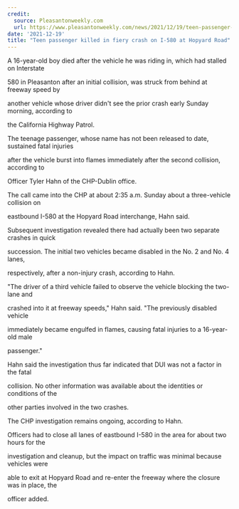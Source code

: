 ```yaml
---
credit:
  source: Pleasantonweekly.com
  url: https://www.pleasantonweekly.com/news/2021/12/19/teen-passenger-killed-in-fiery-crash-on-i-580-at-hopyard-road
date: '2021-12-19'
title: "Teen passenger killed in fiery crash on I-580 at Hopyard Road"
---
```

A 16-year-old boy died after the vehicle he was riding in, which had stalled on Interstate 

580 in Pleasanton after an initial collision, was struck from behind at freeway speed by 

another vehicle whose driver didn't see the prior crash early Sunday morning, according to 

the California Highway Patrol.

The teenage passenger, whose name has not been released to date, sustained fatal injuries 

after the vehicle burst into flames immediately after the second collision, according to 

Officer Tyler Hahn of the CHP-Dublin office.

The call came into the CHP at about 2:35 a.m. Sunday about a three-vehicle collision on 

eastbound I-580 at the Hopyard Road interchange, Hahn said.

Subsequent investigation revealed there had actually been two separate crashes in quick 

succession. The initial two vehicles became disabled in the No. 2 and No. 4 lanes, 

respectively, after a non-injury crash, according to Hahn.

"The driver of a third vehicle failed to observe the vehicle blocking the two-lane and 

crashed into it at freeway speeds," Hahn said. "The previously disabled vehicle 

immediately became engulfed in flames, causing fatal injuries to a 16-year-old male 

passenger."

Hahn said the investigation thus far indicated that DUI was not a factor in the fatal 

collision. No other information was available about the identities or conditions of the 

other parties involved in the two crashes.

The CHP investigation remains ongoing, according to Hahn.

Officers had to close all lanes of eastbound I-580 in the area for about two hours for the 

investigation and cleanup, but the impact on traffic was minimal because vehicles were 

able to exit at Hopyard Road and re-enter the freeway where the closure was in place, the 

officer added.
